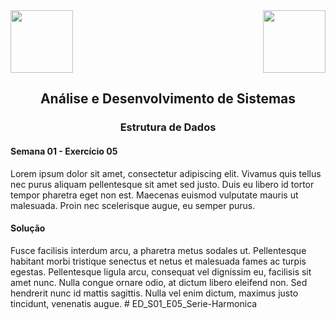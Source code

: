 <div>
  <img src="https://www.fateczl.edu.br/assets/logos/fatec-zl.png" height=100>
  <img src="https://www.fateczl.edu.br/assets/logos/novo-logo-colorido.png" align="right" height=100>
</div>

<h2 align="center">Análise e Desenvolvimento de Sistemas</h2>
<h3 align="center">Estrutura de Dados</h3>
<h4>Semana 01 - Exercício 05</h4>
Lorem ipsum dolor sit amet, consectetur adipiscing elit. Vivamus quis tellus nec purus aliquam pellentesque sit amet sed justo. Duis eu libero id tortor tempor pharetra eget non est. Maecenas euismod vulputate mauris ut malesuada. Proin nec scelerisque augue, eu semper purus.

<h4>Solução</h4>

Fusce facilisis interdum arcu, a pharetra metus sodales ut. Pellentesque habitant morbi tristique senectus et netus et malesuada fames ac turpis egestas. Pellentesque ligula arcu, consequat vel dignissim eu, facilisis sit amet nunc. Nulla congue ornare odio, at dictum libero eleifend non. Sed hendrerit nunc id mattis sagittis. Nulla vel enim dictum, maximus justo tincidunt, venenatis augue. # ED_S01_E05_Serie-Harmonica
